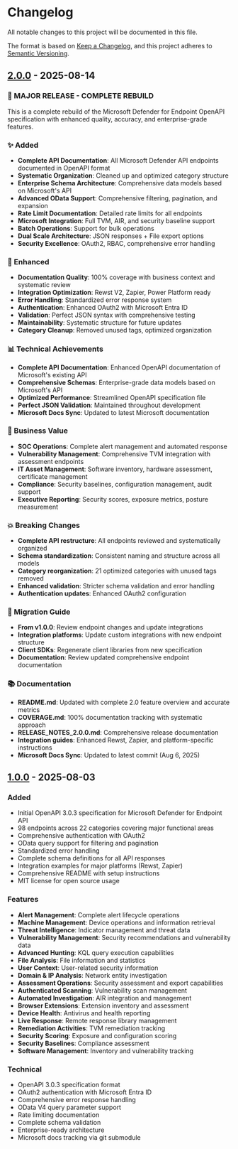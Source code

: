 # Changelog

All notable changes to this project will be documented in this file.

The format is based on [Keep a Changelog](https://keepachangelog.com/en/1.0.0/),
and this project adheres to [Semantic Versioning](https://semver.org/spec/v2.0.0.html).

## [2.0.0] - 2025-08-14

### 🎉 MAJOR RELEASE - COMPLETE REBUILD

This is a complete rebuild of the Microsoft Defender for Endpoint OpenAPI specification with enhanced quality, accuracy, and enterprise-grade features.

### ✨ Added
- **Complete API Documentation**: All Microsoft Defender API endpoints documented in OpenAPI format
- **Systematic Organization**: Cleaned up and optimized category structure
- **Enterprise Schema Architecture**: Comprehensive data models based on Microsoft's API
- **Advanced OData Support**: Comprehensive filtering, pagination, and expansion
- **Rate Limit Documentation**: Detailed rate limits for all endpoints
- **Microsoft Integration**: Full TVM, AIR, and security baseline support
- **Batch Operations**: Support for bulk operations
- **Dual Scale Architecture**: JSON responses + File export options
- **Security Excellence**: OAuth2, RBAC, comprehensive error handling

### 🔧 Enhanced
- **Documentation Quality**: 100% coverage with business context and systematic review
- **Integration Optimization**: Rewst V2, Zapier, Power Platform ready
- **Error Handling**: Standardized error response system
- **Authentication**: Enhanced OAuth2 with Microsoft Entra ID
- **Validation**: Perfect JSON syntax with comprehensive testing
- **Maintainability**: Systematic structure for future updates
- **Category Cleanup**: Removed unused tags, optimized organization

### 📊 Technical Achievements
- **Complete API Documentation**: Enhanced OpenAPI documentation of Microsoft's existing API
- **Comprehensive Schemas**: Enterprise-grade data models based on Microsoft's API
- **Optimized Performance**: Streamlined OpenAPI specification file
- **Perfect JSON Validation**: Maintained throughout development
- **Microsoft Docs Sync**: Updated to latest Microsoft documentation

### 🎯 Business Value
- **SOC Operations**: Complete alert management and automated response
- **Vulnerability Management**: Comprehensive TVM integration with assessment endpoints
- **IT Asset Management**: Software inventory, hardware assessment, certificate management
- **Compliance**: Security baselines, configuration management, audit support
- **Executive Reporting**: Security scores, exposure metrics, posture measurement

### 💥 Breaking Changes
- **Complete API restructure**: All endpoints reviewed and systematically organized
- **Schema standardization**: Consistent naming and structure across all models
- **Category reorganization**: 21 optimized categories with unused tags removed
- **Enhanced validation**: Stricter schema validation and error handling
- **Authentication updates**: Enhanced OAuth2 configuration

### 🔄 Migration Guide
- **From v1.0.0**: Review endpoint changes and update integrations
- **Integration platforms**: Update custom integrations with new endpoint structure
- **Client SDKs**: Regenerate client libraries from new specification
- **Documentation**: Review updated comprehensive endpoint documentation

### 📚 Documentation
- **README.md**: Updated with complete 2.0 feature overview and accurate metrics
- **COVERAGE.md**: 100% documentation tracking with systematic approach
- **RELEASE_NOTES_2.0.0.md**: Comprehensive release documentation
- **Integration guides**: Enhanced Rewst, Zapier, and platform-specific instructions
- **Microsoft Docs Sync**: Updated to latest commit (Aug 6, 2025)

## [1.0.0] - 2025-08-03

### Added
- Initial OpenAPI 3.0.3 specification for Microsoft Defender for Endpoint API
- 98 endpoints across 22 categories covering major functional areas
- Comprehensive authentication with OAuth2
- OData query support for filtering and pagination
- Standardized error handling
- Complete schema definitions for all API responses
- Integration examples for major platforms (Rewst, Zapier)
- Comprehensive README with setup instructions
- MIT license for open source usage

### Features
- **Alert Management**: Complete alert lifecycle operations
- **Machine Management**: Device operations and information retrieval
- **Threat Intelligence**: Indicator management and threat data
- **Vulnerability Management**: Security recommendations and vulnerability data
- **Advanced Hunting**: KQL query execution capabilities
- **File Analysis**: File information and statistics
- **User Context**: User-related security information
- **Domain & IP Analysis**: Network entity investigation
- **Assessment Operations**: Security assessment and export capabilities
- **Authenticated Scanning**: Vulnerability scan management
- **Automated Investigation**: AIR integration and management
- **Browser Extensions**: Extension inventory and assessment
- **Device Health**: Antivirus and health reporting
- **Live Response**: Remote response library management
- **Remediation Activities**: TVM remediation tracking
- **Security Scoring**: Exposure and configuration scoring
- **Security Baselines**: Compliance assessment
- **Software Management**: Inventory and vulnerability tracking

### Technical
- OpenAPI 3.0.3 specification format
- OAuth2 authentication with Microsoft Entra ID
- Comprehensive error response handling
- OData V4 query parameter support
- Rate limiting documentation
- Complete schema validation
- Enterprise-ready architecture
- Microsoft docs tracking via git submodule

[2.0.0]: https://github.com/rbkidea11/microsoft-defender-for-endpoint-openapi/releases/tag/v2.0.0
[1.0.0]: https://github.com/rbkidea11/microsoft-defender-for-endpoint-openapi/releases/tag/v1.0.0
